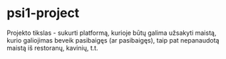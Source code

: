 # psi1-project
Projekto tikslas - sukurti platformą, kurioje būtų galima užsakyti maistą, kurio galiojimas beveik pasibaigęs (ar pasibaigęs), taip pat nepanaudotą maistą iš restoranų,
kavinių, t.t.
